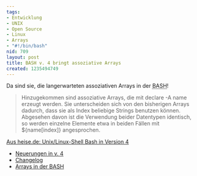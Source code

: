 ```yaml
---
tags:
- Entwicklung
- UNIX
- Open Source
- Linux
- Arrays
- "#!/bin/bash"
nid: 709
layout: post
title: BASH v. 4 bringt assoziative Arrays
created: 1235494749
---
```

<p>Da sind sie, die langerwarteten assoziativen Arrays in der <acronym title="Bourne Again Shell">BASH</acronym>!</p>

<blockquote>
Hinzugekommen sind assoziative Arrays, die mit declare -A name erzeugt werden. Sie unterscheiden sich von den bisherigen Arrays dadurch, dass sie als Index beliebige Strings benutzen können. Abgesehen davon ist die Verwendung beider Datentypen identisch, so werden einzelne Elemente etwa in beiden Fällen mit ${name[index]} 
angesprochen. 
</blockquote>

<a href="http://www.heise.de/newsticker/Unix-Linux-Shell-Bash-in-Version-4--/meldung/133409">Aus heise.de: Unix/Linux-Shell Bash in Version 4</a>
<!--break-->
<ul>
<li><a href="http://tiswww.case.edu/php/chet/bash/NEWS">Neuerungen in v. 4</a></li>
<li><a href="http://tiswww.case.edu/php/chet/bash/CHANGES">Changelog</a></li>
<li><a href="/arrays-in-der-bash.html">Arrays in der BASH</a></li>
</ul>
